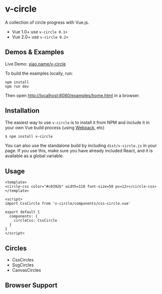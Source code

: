 v-circle
======

A collection of circle progress with Vue.js.

* Vue 1.0+ use `v-circle 0.1+`
* Vue 2.0+ use `v-circle 0.2+`

## Demos & Examples

Live Demo: [xiao.name/v-circle](http://xiaoa.name/v-circle/)

To build the examples locally, run:

```
npm install
npm run dev
```

Then open [http://localhost:8080/examples/home.html](http://localhost:8080/examples/home.html) in a browser.

## Installation

The easiest way to use `v-circle` is to install it from NPM and include it in your own Vue build process (using [Webpack](http://webpack.github.io/), etc)

```bash
$ npm install v-circle
```

You can also use the standalone build by including `dist/v-circle.js` in your page. If you use this, make sure you have already included React, and it is available as a global variable.

## Usage

```
<template>
<circle-css color="#c0392b" width=110 font-size=50 pv=12></circle-css>      
</template>

<script>
import CssCircle from 'v-circle/components/css-circle.vue'

export default {
  components: {
    circleCss: CssCircle
  }
}
</script>
```

## Circles

* CssCircles
* SvgCircles
* CanvasCircles

## Browser Support
